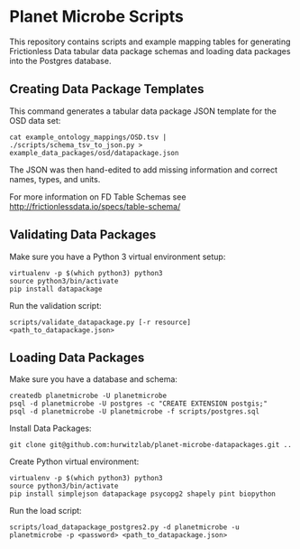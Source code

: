 # Planet Microbe Scripts

This repository contains scripts and example mapping tables for generating Frictionless 
Data tabular data package schemas and loading data packages into the Postgres database.

## Creating Data Package Templates

This command generates a tabular data package JSON template for the OSD data set: 
```
cat example_ontology_mappings/OSD.tsv | ./scripts/schema_tsv_to_json.py > example_data_packages/osd/datapackage.json
```

The JSON was then hand-edited to add missing information and correct names, types, and units.

For more information on FD Table Schemas see http://frictionlessdata.io/specs/table-schema/ 

## Validating Data Packages

Make sure you have a Python 3 virtual environment setup:
```
virtualenv -p $(which python3) python3
source python3/bin/activate
pip install datapackage 
```

Run the validation script:
```
scripts/validate_datapackage.py [-r resource] <path_to_datapackage.json>
```

## Loading Data Packages

Make sure you have a database and schema:
```
createdb planetmicrobe -U planetmicrobe
psql -d planetmicrobe -U postgres -c "CREATE EXTENSION postgis;"
psql -d planetmicrobe -U planetmicrobe -f scripts/postgres.sql
```

Install Data Packages:
```
git clone git@github.com:hurwitzlab/planet-microbe-datapackages.git ..
```

Create Python virtual environment:
```
virtualenv -p $(which python3) python3
source python3/bin/activate
pip install simplejson datapackage psycopg2 shapely pint biopython
```

Run the load script:
```
scripts/load_datapackage_postgres2.py -d planetmicrobe -u planetmicrobe -p <password> <path_to_datapackage.json> 
```
